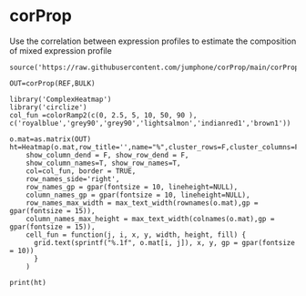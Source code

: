 # corProp

Use the correlation between expression profiles to estimate the composition of mixed expression profile

    source('https://raw.githubusercontent.com/jumphone/corProp/main/corProp.R')

    OUT=corProp(REF,BULK)
     
    library('ComplexHeatmap')
    library('circlize')
    col_fun =colorRamp2(c(0, 2.5, 5, 10, 50, 90 ), c('royalblue','grey90','grey90','lightsalmon','indianred1','brown1'))
    
    o.mat=as.matrix(OUT)
    ht=Heatmap(o.mat,row_title='',name="%",cluster_rows=F,cluster_columns=F,
        show_column_dend = F, show_row_dend = F,
        show_column_names=T, show_row_names=T,
        col=col_fun, border = TRUE,
        row_names_side='right',
        row_names_gp = gpar(fontsize = 10, lineheight=NULL),
        column_names_gp = gpar(fontsize = 10, lineheight=NULL),
        row_names_max_width = max_text_width(rownames(o.mat),gp = gpar(fontsize = 15)),
        column_names_max_height = max_text_width(colnames(o.mat),gp = gpar(fontsize = 15)),
        cell_fun = function(j, i, x, y, width, height, fill) {
          grid.text(sprintf("%.1f", o.mat[i, j]), x, y, gp = gpar(fontsize = 10))
          }
        )
        
    print(ht)

    
    
